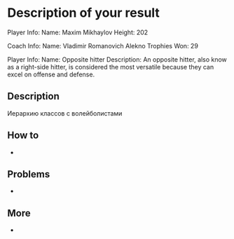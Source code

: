 # Description of your result

Player Info:
Name: Maxim Mikhaylov
Height: 202

Coach Info:
Name: Vladimir Romanovich Alekno
Trophies Won: 29

Player Info:
Name: Opposite hitter
Description: An opposite hitter, also know as a right-side hitter, 
is considered the most versatile because they can 
excel on offense and defense.

## Description

Иерархию классов с волейболистами

## How to

-

## Problems

-

## More

-

